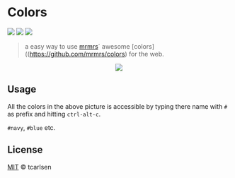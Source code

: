 # Colors

![](https://img.shields.io/apm/v/colors.svg)
![](https://img.shields.io/apm/dm/colors.svg)
![](https://img.shields.io/apm/l/colors.svg)

> a easy way to use [mrmrs](https://github.com/mrmrs)´ awesome [colors]((https://github.com/mrmrs/colors) for the web.

<div align="center"><img src="https://cloud.githubusercontent.com/assets/145288/7617818/085e8ada-f9ae-11e4-9971-164333fd22de.png"></div>

## Usage

All the colors in the above picture is accessible by typing there name with `#` as prefix and hitting `ctrl-alt-c`.

`#navy`, `#blue` etc.

## License

[MIT](http://opensource.org/licenses/MIT) © tcarlsen
